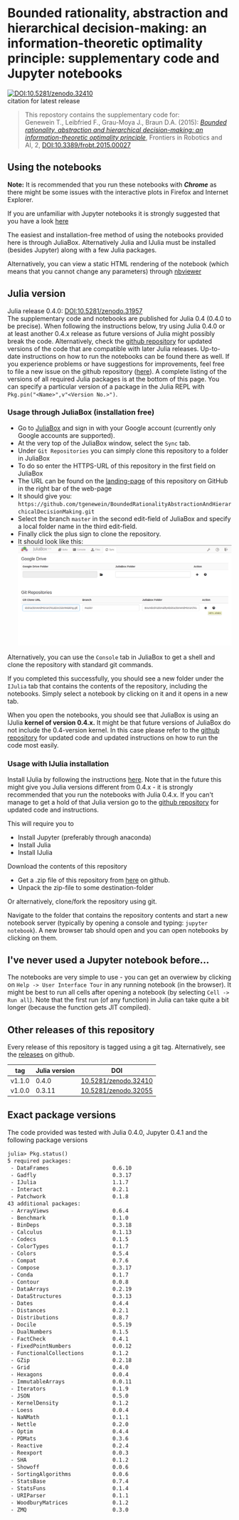 # Bounded rationality, abstraction and hierarchical decision-making: an information-theoretic optimality principle: supplementary code and Jupyter notebooks  
[![DOI:10.5281/zenodo.32410](http://img.shields.io/badge/DOI-10.5281%2Fzenodo.32410-blue.svg?style=flat)](http://dx.doi.org/10.5281/zenodo.32410)  
citation for latest release  

> This repostory contains the supplementary code for:  
Genewein T., Leibfried F., Grau-Moya J., Braun D.A. (2015): [*Bounded rationality, abstraction and hierarchical decision-making: an information-theoretic optimality principle*](http://journal.frontiersin.org/article/10.3389/frobt.2015.00027/), Frontiers in Robotics and AI, 2, [DOI:10.3389/frobt.2015.00027](http://dx.doi.org/10.3389/frobt.2015.00027)




## Using the notebooks
**Note:** It is recommended that you run these notebooks with ***Chrome*** as there might be some issues with the interactive plots in Firefox and Internet Explorer.

If you are unfamiliar with Jupyter notebooks it is strongly suggested that you have a look [here]( http://jupyter-notebook-beginner-guide.readthedocs.org/en/latest/index.html)

The easiest and installation-free method of using the notebooks provided here is through JuliaBox. Alternatively Julia and IJulia must be installed (besides Jupyter) along with a few Julia packages.

Alternatively, you can view a static HTML rendering of the notebook (which means that you cannot change any parameters) through [nbviewer](http://nbviewer.ipython.org/github/tgenewein/BoundedRationalityAbstractionAndHierarchicalDecisionMaking/tree/master/NotebooksAndCode/)

## Julia version
Julia release 0.4.0: [DOI:10.5281/zenodo.31957](http://dx.doi.org/10.5281/zenodo.31957)  
The supplementary code and notebooks are published for Julia 0.4 (0.4.0 to be precise). When following the instructions below, try using Julia 0.4.0 or at least another 0.4.x release as future versions of Julia might possibly break the code. Alternatively, check the [github repository](https://github.com/tgenewein/BoundedRationalityAbstractionAndHierarchicalDecisionMaking) for updated versions of the code that are compatible with later Julia releases. Up-to-date instructions on how to run the notebooks can be found there as well. If you experience problems or have suggestions for improvements, feel free to file a new issue on the github repository ([here](https://github.com/tgenewein/BoundedRationalityAbstractionAndHierarchicalDecisionMaking/issues)).
A complete listing of the versions of all required Julia packages is at the bottom of this page. You can specify a particular version of a package in the Julia REPL with ``Pkg.pin("<Name>",v"<Version No.>")``.

### Usage through JuliaBox (installation free)

*  Go to [JuliaBox](https://www.juliabox.org/) and sign in with your Google account (currently only Google accounts are supported).
*  At the very top of the JuliaBox window, select the ``Sync`` tab.
*  Under ``Git Repositories`` you can simply clone this repository to a folder in JuliaBox
*  To do so enter the HTTPS-URL of this repository in the first field on JuliaBox
  *  The URL can be found on the [landing-page](https://github.com/tgenewein/BoundedRationalityAbstractionAndHierarchicalDecisionMaking) of this repository on GitHub in the right bar of the web-page
  *  It should give you: ``https://github.com/tgenewein/BoundedRationalityAbstractionAndHierarchicalDecisionMaking.git``
*  Select the branch ``master`` in the second edit-field of JuliaBox and specify a local folder name in the third edit-field.
*  Finally click the plus sign to clone the repository.
  *  It should look like this: ![Cloning repository to JuliaBox](AddRepoToJuliaBox.png)
  

Alternatively, you can use the ``Console`` tab in JuliaBox to get a shell and clone the repository with standard git commands.

If you completed this successfully, you should see a new folder under the ``IJulia`` tab that contains the contents of the repository, including the notebooks. Simply select a notebook by clicking on it and it opens in a new tab.

When you open the notebooks, you should see that JuliaBox is using an IJulia **kernel of version 0.4.x.** It might be that future versions of JuliaBox do not include the 0.4-version kernel. In this case please refer to the [github repository](https://github.com/tgenewein/BoundedRationalityAbstractionAndHierarchicalDecisionMaking) for updated code and updated instructions on how to run the code most easily.


### Usage with IJulia installation

Install IJulia by following the instructions [here](https://github.com/JuliaLang/IJulia.jl). Note that in the future this might give you Julia versions different from 0.4.x - it is strongly recommended that you run the notebooks with Julia 0.4.x. If you can't manage to get a hold of that Julia version go to the [github repository](https://github.com/tgenewein/BoundedRationalityAbstractionAndHierarchicalDecisionMaking) for updated code and instructions.

This will require you to
*  Install Jupyter (preferably through anaconda)
*  Install Julia
*  Install IJulia

Download the contents of this repository
*  Get a .zip file of this repository from [here](https://github.com/tgenewein/BoundedRationalityAbstractionAndHierarchicalDecisionMaking/archive/master.zip) on github.
*  Unpack the zip-file to some destination-folder

Or alternatively, clone/fork the repository using git.

Navigate to the folder that contains the repository contents and start a new notebook server (typically by opening a console and typing: ``jupyter notebook``). A new browser tab should open and you can open notebooks by clicking on them.

## I've never used a Jupyter notebook before...
The notebooks are very simple to use - you can get an overwiew by clicking on ``Help -> User Interface Tour`` in any running notebook (in the browser). It might be best to run all cells after opening a notebook (by selecting ``Cell -> Run all``). Note that the first run (of any function) in Julia can take quite a bit longer (because the function gets JIT compiled).

## Other releases of this repository
Every release of this repository is tagged using a git tag. Alternatively, see the [releases](https://github.com/tgenewein/BoundedRationalityAbstractionAndHierarchicalDecisionMaking/releases) on github.

tag | Julia version | DOI
--- | ------------- | ---
v1.1.0 | 0.4.0 | [10.5281/zenodo.32410](http://dx.doi.org/10.5281/zenodo.32410)
v1.0.0 | 0.3.11 | [10.5281/zenodo.32055](http://dx.doi.org/10.5281/zenodo.32055)


## Exact package versions
The code provided was tested with Julia 0.4.0, Jupyter 0.4.1 and the following package versions
```
julia> Pkg.status()
5 required packages:
 - DataFrames                    0.6.10
 - Gadfly                        0.3.17
 - IJulia                        1.1.7
 - Interact                      0.2.1
 - Patchwork                     0.1.8
43 additional packages:
 - ArrayViews                    0.6.4
 - Benchmark                     0.1.0
 - BinDeps                       0.3.18
 - Calculus                      0.1.13
 - Codecs                        0.1.5
 - ColorTypes                    0.1.7
 - Colors                        0.5.4
 - Compat                        0.7.6
 - Compose                       0.3.17
 - Conda                         0.1.7
 - Contour                       0.0.8
 - DataArrays                    0.2.19
 - DataStructures                0.3.13
 - Dates                         0.4.4
 - Distances                     0.2.1
 - Distributions                 0.8.7
 - Docile                        0.5.19
 - DualNumbers                   0.1.5
 - FactCheck                     0.4.1
 - FixedPointNumbers             0.0.12
 - FunctionalCollections         0.1.2
 - GZip                          0.2.18
 - Grid                          0.4.0
 - Hexagons                      0.0.4
 - ImmutableArrays               0.0.11
 - Iterators                     0.1.9
 - JSON                          0.5.0
 - KernelDensity                 0.1.2
 - Loess                         0.0.4
 - NaNMath                       0.1.1
 - Nettle                        0.2.0
 - Optim                         0.4.4
 - PDMats                        0.3.6
 - Reactive                      0.2.4
 - Reexport                      0.0.3
 - SHA                           0.1.2
 - Showoff                       0.0.6
 - SortingAlgorithms             0.0.6
 - StatsBase                     0.7.4
 - StatsFuns                     0.1.4
 - URIParser                     0.1.1
 - WoodburyMatrices              0.1.2
 - ZMQ                           0.3.0
```
